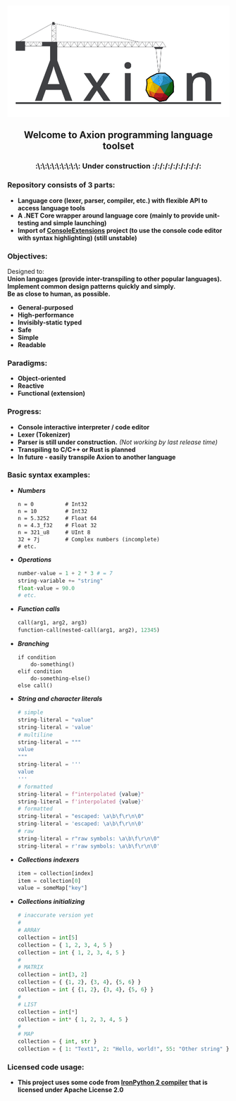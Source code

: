 <img align="center" src="Other/Graphics/Axion_Mini.png" />

<h2 align="center">Welcome to Axion programming language toolset</h2>
<h3 align="center">:\:\:\:\:\:\:\:\:\: Under construction :/:/:/:/:/:/:/:/:/:</h3>

### Repository consists of 3 parts:

- **Language core (lexer, parser, compiler, etc.) with flexible API to access language tools**
- **A .NET Core wrapper around language core (mainly to provide unit-testing and simple launching)**
- **Import of [ConsoleExtensions](https://github.com/F1uctus/ConsoleExtensions) project (to use the console code editor with syntax highlighting) (still unstable)**

### Objectives:

Designed to: <br/>
**Union languages (provide inter-transpiling to other popular languages).** <br/>
**Implement common design patterns quickly and simply.** <br/>
**Be as close to human, as possible.**

- **General-purposed**
- **High-performance**
- **Invisibly-static typed**
- **Safe**
- **Simple**
- **Readable**

### Paradigms:

- **Object-oriented**
- **Reactive**
- **Functional (extension)**

### Progress:

- **Console interactive interpreter / code editor**
- **Lexer (Tokenizer)**
- **Parser is still under construction.**
	*(Not working by last release time)*
- **Transpiling to C/C++ or Rust is planned**
- **In future - easily transpile Axion to another language**
	
### Basic syntax examples:

- ***Numbers***
	```crystal
	n = 0          # Int32
	n = 10         # Int32
	n = 5.3252     # Float 64
	n = 4.3_f32    # Float 32
	n = 321_u8     # UInt 8
	32 + 7j        # Complex numbers (incomplete)
	# etc.
	```

- ***Operations***
	```python
	number-value = 1 + 2 * 3 # = 7
	string-variable += "string"
	float-value = 90.0
	# etc.
	```
- ***Function calls***
	```clojure
	call(arg1, arg2, arg3)
	function-call(nested-call(arg1, arg2), 12345)
	```
- ***Branching***
	```
	if condition
		do-something()
	elif condition
		do-something-else()
	else call()
	```
- ***String and character literals***
	```python
	# simple
	string-literal = "value"
	string-literal = 'value'
	# multiline
	string-literal = """
	value
	"""
	string-literal = '''
	value
	'''
	# formatted
	string-literal = f"interpolated {value}"
	string-literal = f'interpolated {value}'
	# formatted
	string-literal = "escaped: \a\b\f\r\n\0"
	string-literal = 'escaped: \a\b\f\r\n\0'
	# raw
	string-literal = r"raw symbols: \a\b\f\r\n\0"
	string-literal = r'raw symbols: \a\b\f\r\n\0'
	```
- ***Collections indexers***
	```python
	item = collection[index]
	item = collection[0]
	value = someMap["key"]
	```
- ***Collections initializing***
	```python
	# inaccurate version yet
	#
	# ARRAY
	collection = int[5]
	collection = { 1, 2, 3, 4, 5 }
	collection = int { 1, 2, 3, 4, 5 }
	#
	# MATRIX
	collection = int[3, 2]
	collection = { {1, 2}, {3, 4}, {5, 6} }
	collection = int { {1, 2}, {3, 4}, {5, 6} }
	#
	# LIST
	collection = int[*]
	collection = int* { 1, 2, 3, 4, 5 }
	#
	# MAP
	collection = { int, str }
	collection = { 1: "Text1", 2: "Hello, world!", 55: "Other string" }
	```

### Licensed code usage:

- **This project uses some code from [IronPython 2 compiler](https://github.com/IronLanguages/ironpython2)
   that is licensed under Apache License 2.0**
